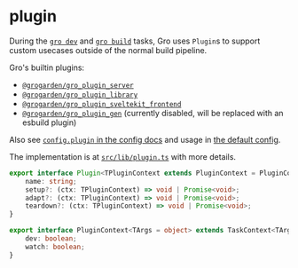 # plugin

During the [`gro dev`](dev.md) and [`gro build`](build.md) tasks,
Gro uses `Plugin`s to support custom usecases outside of the normal build pipeline.

Gro's builtin plugins:

- [`@grogarden/gro_plugin_server`](../gro_plugin_server.ts)
- [`@grogarden/gro_plugin_library`](../gro_plugin_library.ts)
- [`@grogarden/gro_plugin_sveltekit_frontend`](../gro_plugin_sveltekit_frontend.ts)
- [`@grogarden/gro_plugin_gen`](../gro_plugin_gen.ts)
  (currently disabled, will be replaced with an esbuild plugin)

Also see [`config.plugin` in the config docs](config.md#plugin)
and usage in [the default config](../gro.config.default.ts).

The implementation is at [`src/lib/plugin.ts`](../plugin.ts) with more details.

```ts
export interface Plugin<TPluginContext extends PluginContext = PluginContext> {
	name: string;
	setup?: (ctx: TPluginContext) => void | Promise<void>;
	adapt?: (ctx: TPluginContext) => void | Promise<void>;
	teardown?: (ctx: TPluginContext) => void | Promise<void>;
}

export interface PluginContext<TArgs = object> extends TaskContext<TArgs> {
	dev: boolean;
	watch: boolean;
}
```
